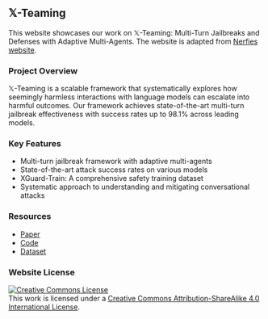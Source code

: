 ## 𝕏-Teaming

This website showcases our work on 𝕏-Teaming: Multi-Turn Jailbreaks and Defenses with Adaptive Multi-Agents. The website is adapted from [Nerfies website](https://nerfies.github.io).

### Project Overview
𝕏-Teaming is a scalable framework that systematically explores how seemingly harmless interactions with language models can escalate into harmful outcomes. Our framework achieves state-of-the-art multi-turn jailbreak effectiveness with success rates up to 98.1% across leading models.

### Key Features
- Multi-turn jailbreak framework with adaptive multi-agents
- State-of-the-art attack success rates on various models
- XGuard-Train: A comprehensive safety training dataset
- Systematic approach to understanding and mitigating conversational attacks

### Resources
- [Paper](https://arxiv.org/abs/2504.13203)
- [Code](https://github.com/salman-lui/x-teaming)
- [Dataset](https://huggingface.co/datasets/marslabucla/XGuard-Train)

### Website License
<a rel="license" href="http://creativecommons.org/licenses/by-sa/4.0/"><img alt="Creative Commons License" style="border-width:0" src="https://i.creativecommons.org/l/by-sa/4.0/88x31.png" /></a><br />This work is licensed under a <a rel="license" href="http://creativecommons.org/licenses/by-sa/4.0/">Creative Commons Attribution-ShareAlike 4.0 International License</a>.
